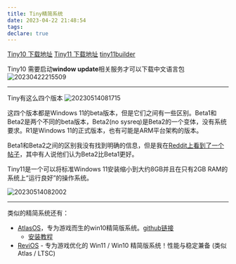 ```yaml
---
title: Tiny精简系统
date: 2023-04-22 21:48:54
tags:
declare: true
---
```

[Tiny10 下载地址](https://archive.org/details/tiny-10-NTDEV)
[Tiny11 下载地址](https://archive.org/details/tiny-11-NTDEV?utm_source=iplaysoft.com&hmsr=iplaysoft.com)
[tiny11builder](https://github.com/ntdevlabs/tiny11builder)

Tiny10 需要启动**window update**相关服务才可以下载中文语言包<!--more-->
![20230422215509](https://cdn.jsdelivr.net/gh/Corner430/Picture/images/20230422215509.png)

---------------------------------------------------------------------
Tiny有这么四个版本
![20230514081715](https://cdn.jsdelivr.net/gh/Corner430/Picture/images/20230514081715.png)

这四个版本都是Windows 11的beta版本，但是它们之间有一些区别。Beta1和Beta2是两个不同的beta版本，Beta2(no sysreq)是Beta2的一个变体，没有系统要求。R1是Windows 11的正式版本，也有可能是ARM平台架构的版本。

Beta1和Beta2之间的区别我没有找到明确的信息，但是我在[Reddit上看到了一个帖子](https://www.reddit.com/r/Tiny11/comments/118u057/the_difference_between_b1_b2_editions/)，其中有人说他们认为Beta2比Beta1更好。

Tiny11是一个可以将标准Windows 11安装缩小到大约8GB并且在只有2GB RAM的系统上“运行良好”的操作系统。

![20230514082002](https://cdn.jsdelivr.net/gh/Corner430/Picture/images/20230514082002.png)

-----------------------------------------------------
类似的精简系统还有：
- [AtlasOS](https://atlasos.net/)，专为游戏而生的win10精简版系统。[github链接](https://github.com/Atlas-OS/Atlas)
  - [安装教程](https://docs.atlasos.net/getting-started/installation/#download-an-iso)
- [ReviOS](https://revi.cc/) - 专为游戏优化的 Win11 / Win10 精简版系统！性能与稳定兼备 (类似 Atlas / LTSC)